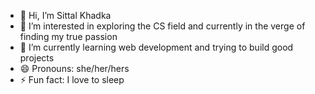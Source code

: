 - 👋 Hi, I’m Sittal Khadka
- 👀 I’m interested in exploring the CS field and currently in the verge of finding my true passion
- 🌱 I’m currently learning web development and trying to build good projects
- 😄 Pronouns: she/her/hers
- ⚡ Fun fact: I love to sleep

<!---
sittalk/sittalk is a ✨ special ✨ repository because its `README.md` (this file) appears on your GitHub profile.
You can click the Preview link to take a look at your changes.
--->
